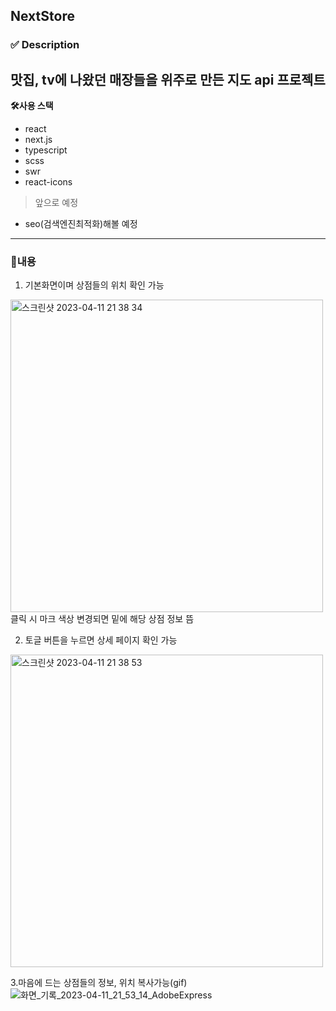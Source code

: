 ## NextStore

###  ✅ Description
맛집, tv에 나왔던 매장들을 위주로 만든 지도 api 프로젝트
---
**🛠️사용 스택**

- react
- next.js
- typescript
- scss
- swr
- react-icons

> 앞으로 예정
- seo(검색엔진최적화)해볼 예정

---
### 🚀내용
1. 기본화면이며 상점들의 위치 확인 가능
<img width="500" alt="스크린샷 2023-04-11 21 38 34" src="https://user-images.githubusercontent.com/111356420/231167119-e06ec7c5-f5b4-4238-ac95-406f8c8bad69.png">
클릭 시 마크 색상 변경되면 밑에 해당 상점 정보 뜸


2. 토글 버튼을 누르면 상세 페이지 확인 가능
<img width="500" alt="스크린샷 2023-04-11 21 38 53" src="https://user-images.githubusercontent.com/111356420/231167835-50fe11e8-2945-49d9-b8b8-0052e81342e0.png">

3.마음에 드는 상점들의 정보, 위치 복사가능(gif)
![화면_기록_2023-04-11_21_53_14_AdobeExpress](https://user-images.githubusercontent.com/111356420/231170285-e320eaef-9fa7-4ec4-a3e1-2bb380d04f1a.gif)






